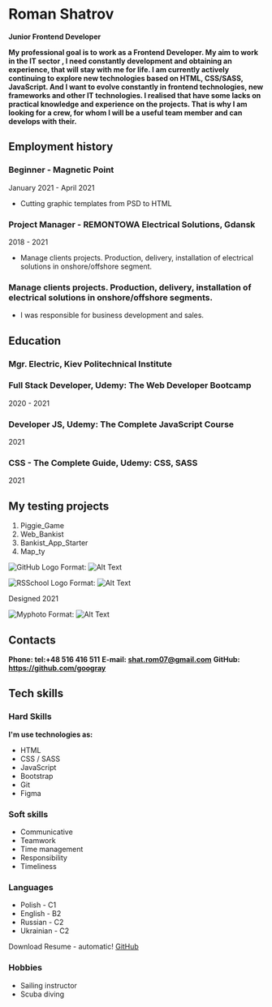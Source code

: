 # Roman Shatrov

**Junior Frontend Developer**

**My professional goal is to work as a Frontend Developer. My aim to work in the IT sector , I need constantly development and obtaining an experience, that will stay with me for life. I am currently actively continuing to explore new technologies based on HTML, CSS/SASS, JavaScript. And I want to evolve constantly in frontend technologies, new frameworks and other IT technologies. I realised that have some lacks on practical knowledge and experience on the projects. That is why I am looking for a crew, for whom I will be a useful team member and can develops with their.**

## Employment history

### Beginner - Magnetic Point

January 2021 - April 2021

- Cutting graphic templates from PSD to HTML

### Project Manager - REMONTOWA Electrical Solutions, Gdansk

2018 - 2021

- Manage clients projects. Production, delivery, installation of electrical solutions in onshore/offshore segment.

### Manage clients projects. Production, delivery, installation of electrical solutions in onshore/offshore segments.

- I was responsible for business development and sales.

## Education

### Mgr. Electric, Kiev Politechnical Institute

### Full Stack Developer, Udemy: The Web Developer Bootcamp

2020 - 2021

### Developer JS, Udemy: The Complete JavaScript Course

2021

### CSS - The Complete Guide, Udemy: CSS, SASS

2021

## My testing projects

1. Piggie_Game
2. Web_Bankist
3. Bankist_App_Starter
4. Map_ty

![GitHub Logo](github.jpg)
Format: ![Alt Text](url)

![RSSchool Logo](rsschool.jpg)
Format: ![Alt Text](url)

Designed 2021

![Myphoto](photo.jpg)
Format: ![Alt Text](url)

## Contacts

**Phone: tel:+48 516 416 511**
**E-mail: shat.rom07@gmail.com**
**GitHub: https://github.com/googray**

## Tech skills

### Hard Skills

**I'm use technologies as:**

- HTML
- CSS / SASS
- JavaScript
- Bootstrap
- Git
- Figma

### Soft skills

- Communicative
- Teamwork
- Time management
- Responsibility
- Timeliness

### Languages

- Polish - C1
- English - B2
- Russian - C2
- Ukrainian - C2

Download Resume - automatic!
[GitHub](http://github.com/)

### Hobbies

- Sailing instructor
- Scuba diving
